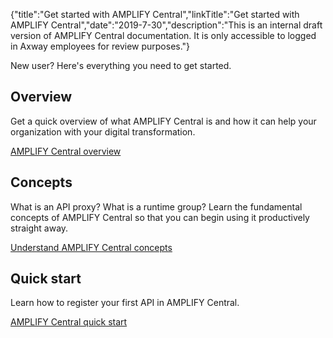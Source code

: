 {"title":"Get started with AMPLIFY Central","linkTitle":"Get started with AMPLIFY Central","date":"2019-7-30","description":"This is an internal draft version of AMPLIFY Central documentation. It is only accessible to logged in Axway employees for review purposes."} ﻿

New user? Here's everything you need to get started.

Overview
--------

Get a quick overview of what AMPLIFY Central is and how it can help your organization with your digital transformation.

[AMPLIFY Central overview](new_users/overview.htm)

Concepts
--------

What is an API proxy? What is a runtime group? Learn the fundamental concepts of AMPLIFY Central so that you can begin using it productively straight away.

[Understand AMPLIFY Central concepts](new_users/fundamental_concepts.htm)

Quick start
-----------

Learn how to register your first API in AMPLIFY Central.

[AMPLIFY Central quick start](new_users/quickstart.htm)
